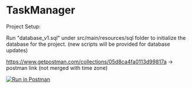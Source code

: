 # TaskManager

Project Setup:

Run "database_v1.sql" under src/main/resources/sql folder to initialize the database for the project. (new scripts will be provided for database updates) 
  
https://www.getpostman.com/collections/05d8ca4fa0113d99817a -> postman link (not merged with time zone)

[![Run in Postman](https://run.pstmn.io/button.svg)](https://app.getpostman.com/run-collection/59b93223a6a58fcbe139)